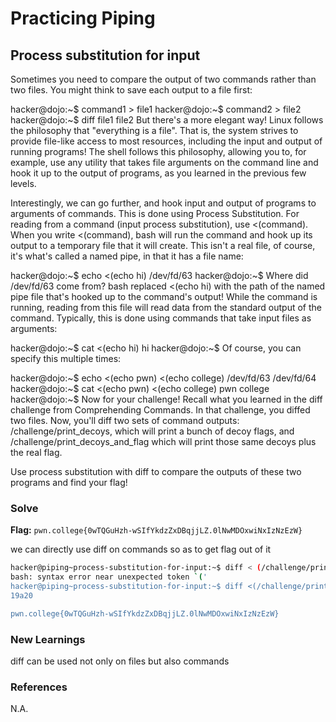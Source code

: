 # Practicing Piping

## Process substitution for input 

Sometimes you need to compare the output of two commands rather than two files. You might think to save each output to a file first:

hacker@dojo:~$ command1 > file1
hacker@dojo:~$ command2 > file2
hacker@dojo:~$ diff file1 file2
But there's a more elegant way! Linux follows the philosophy that "everything is a file". That is, the system strives to provide file-like access to most resources, including the input and output of running programs! The shell follows this philosophy, allowing you to, for example, use any utility that takes file arguments on the command line and hook it up to the output of programs, as you learned in the previous few levels.

Interestingly, we can go further, and hook input and output of programs to arguments of commands. This is done using Process Substitution. For reading from a command (input process substitution), use <(command). When you write <(command), bash will run the command and hook up its output to a temporary file that it will create. This isn't a real file, of course, it's what's called a named pipe, in that it has a file name:

hacker@dojo:~$ echo <(echo hi)
/dev/fd/63
hacker@dojo:~$
Where did /dev/fd/63 come from? bash replaced <(echo hi) with the path of the named pipe file that's hooked up to the command's output! While the command is running, reading from this file will read data from the standard output of the command. Typically, this is done using commands that take input files as arguments:

hacker@dojo:~$ cat <(echo hi)
hi
hacker@dojo:~$
Of course, you can specify this multiple times:

hacker@dojo:~$ echo <(echo pwn) <(echo college)
/dev/fd/63 /dev/fd/64
hacker@dojo:~$ cat <(echo pwn) <(echo college)
pwn
college
hacker@dojo:~$
Now for your challenge! Recall what you learned in the diff challenge from Comprehending Commands. In that challenge, you diffed two files. Now, you'll diff two sets of command outputs: /challenge/print_decoys, which will print a bunch of decoy flags, and /challenge/print_decoys_and_flag which will print those same decoys plus the real flag.

Use process substitution with diff to compare the outputs of these two programs and find your flag!

### Solve
**Flag:** `pwn.college{0wTQGuHzh-wSIfYkdzZxDBqjjLZ.0lNwMDOxwiNxIzNzEzW}`

we can directly use diff on commands so as to get flag out of it

```bash
hacker@piping~process-substitution-for-input:~$ diff < (/challenge/print_decoys_and_flag) < (/challenge/print_decoys)
bash: syntax error near unexpected token `('
hacker@piping~process-substitution-for-input:~$ diff <(/challenge/print_decoys) <(/challenge/print_decoys_and_flag)
19a20

pwn.college{0wTQGuHzh-wSIfYkdzZxDBqjjLZ.0lNwMDOxwiNxIzNzEzW}

```

### New Learnings
diff can be used not only on files but also commands

### References 
N.A.

